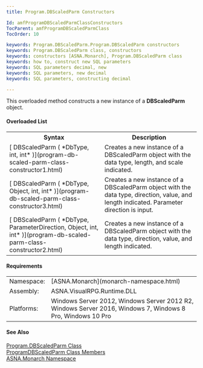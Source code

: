 ```yaml
---
title: Program.DBScaledParm Constructors

Id: amfProgramDBScaledParmClassConstructors
TocParent: amfProgramDBScaledParmClass
TocOrder: 10

keywords: Program.DBScaledParm.Program.DBScaledParm constructors
keywords: Program.DBScaledParm class, constructors
keywords: constructors [ASNA.Monarch], Program.DBScaledParm class
keywords: how to, construct new SQL parameters
keywords: SQL parameters decimal, new
keywords: SQL parameters, new decimal
keywords: SQL parameters, constructing decimal

---
```


This overloaded method constructs a new instance of a **DBScaledParm** object.

#### Overloaded List
<table class="mytable" cellspacing="0" cellpadding="4" width="90%">
          <colgroup>
            <col width="50%" />
            <col width="50%" />
          </colgroup>
          <tr>
            <th>Syntax</th>
            <th>Description</th>
          </tr>
          <tr>
            <td>[
            DBScaledParm ( *DbType, int, int* )](program-db-scaled-parm-class-constructor1.html)
            </td>
            <td>Creates a new instance of a
          DBScaledParm object with the data type, length,
          and scale indicated.</td>
          </tr>
          <tr>
            <td>[
            DBScaledParm ( *DbType, Object, int, int* )](program-db-scaled-parm-class-constructor3.html)
            </td>
            <td>Creates a new instance of a
          DBScaledParm object with the data type,
          direction, value, and length indicated. 
          Parameter direction is input.</td>
          </tr>
          <tr>
            <td>[
            DBScaledParm ( *DbType, ParameterDirection, Object, int,
            int* )](program-db-scaled-parm-class-constructor2.html)
            </td>
            <td>Creates a new instance of a
          DBScaledParm object with the data type,
          direction, value, and length indicated.</td>
          </tr>
</table>

<!-- start -->

#### Requirements
<table class="dttable" cellspacing="0" cellpadding="4" width="60%">
           <colgroup>
            <col width="15%" style="font-weight:bold" />
            <col width="85%" />
          </colgroup>
          <tr>
            <td>Namespace:</td>
            <td>[ASNA.Monarch](monarch-namespace.html)</td>
          </tr>
          <tr>
            <td>Assembly:</td>
            <td>ASNA.VisualRPG.Runtime.DLL</td>
          </tr>
         <tr>
            <td>Platforms:</td>
            <td> Windows Server 2012, Windows Server 2012 R2, Windows Server 2016, Windows 7, Windows 8 Pro, Windows 10 Pro</td>
         </tr>
</table>

<!-- end -->

#### See Also
[ Program.DBScaledParm Class](program-db-scaled-parm-class.html)<br />[ ProgramDBScaledParm Class Members](program-db-scaled-parm-class-members.html)<br />[ASNA.Monarch Namespace](monarch-namespace.html) 
